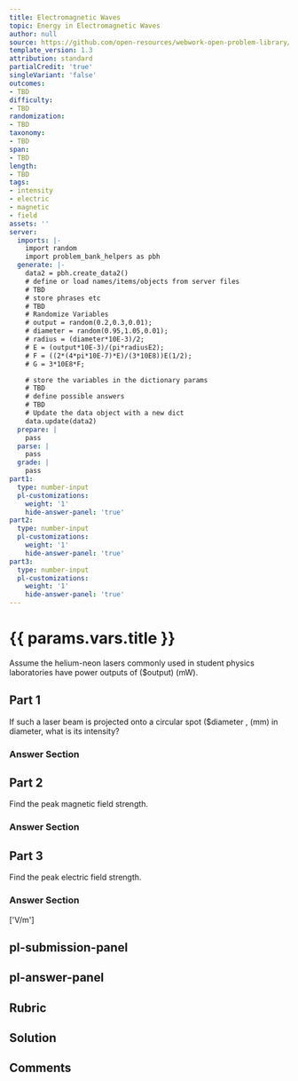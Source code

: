 ```yaml
---
title: Electromagnetic Waves
topic: Energy in Electromagnetic Waves
author: null
source: https://github.com/open-resources/webwork-open-problem-library/tree/master/Contrib/BrockPhysics/College_Physics_Urone/24.Electromagnetic_Waves/24-04.Energy_in_Electromagnetic_Waves/NU_U17_24_04_003.pg
template_version: 1.3
attribution: standard
partialCredit: 'true'
singleVariant: 'false'
outcomes:
- TBD
difficulty:
- TBD
randomization:
- TBD
taxonomy:
- TBD
span:
- TBD
length:
- TBD
tags:
- intensity
- electric
- magnetic
- field
assets: ''
server:
  imports: |-
    import random
    import problem_bank_helpers as pbh
  generate: |-
    data2 = pbh.create_data2()
    # define or load names/items/objects from server files
    # TBD
    # store phrases etc
    # TBD
    # Randomize Variables
    # output = random(0.2,0.3,0.01);
    # diameter = random(0.95,1.05,0.01);
    # radius = (diameter*10E-3)/2;
    # E = (output*10E-3)/(pi*radiusE2);
    # F = ((2*(4*pi*10E-7)*E)/(3*10E8))E(1/2);
    # G = 3*10E8*F;

    # store the variables in the dictionary params
    # TBD
    # define possible answers
    # TBD
    # Update the data object with a new dict
    data.update(data2)
  prepare: |
    pass
  parse: |
    pass
  grade: |
    pass
part1:
  type: number-input
  pl-customizations:
    weight: '1'
    hide-answer-panel: 'true'
part2:
  type: number-input
  pl-customizations:
    weight: '1'
    hide-answer-panel: 'true'
part3:
  type: number-input
  pl-customizations:
    weight: '1'
    hide-answer-panel: 'true'
---
```


# {{ params.vars.title }} 


Assume the helium-neon lasers commonly used in student physics laboratories have power outputs of ($output) (mW).

## Part 1 
If such a laser beam is projected onto a circular spot ($diameter , (mm) in diameter, what is its intensity? 


 ### Answer Section

## Part 2 
Find the peak magnetic field strength. 


 ### Answer Section

## Part 3 
Find the peak electric field strength. 


 ### Answer Section
['V/m']

## pl-submission-panel 


## pl-answer-panel 


## Rubric 


## Solution 


## Comments 


